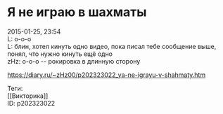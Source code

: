 Я не играю в шахматы
=====================

   
 2015-01-25, 23:54   
  L: о-о-о   
 L: блин, хотел кинуть одно видео, пока писал тебе сообщение выше, понял, что нужно кинуть ещё одно   
 zHz: о-о-о -- рокировка в длинную сторону   
    
 <https://diary.ru/~zHz00/p202323022_ya-ne-igrayu-v-shahmaty.htm>   
   
 Теги:   
 [[Викторика]]   
 ID: p202323022